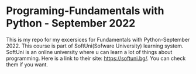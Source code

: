 # Programing-Fundamentals with Python - September 2022
This is my repo for my excersices for Fundamentals with Python-September 2022. This course is part of SoftUni(Sofware University) learning system. SoftUni is an online university where u can learn a lot of things about programming. Here is a link  to their site: https://softuni.bg/. You can check them if you want.
